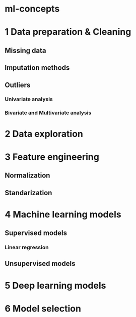 # ml-concepts

# 1 Data preparation & Cleaning
## Missing data
## Imputation methods
## Outliers
### Univariate analysis
### Bivariate and Multivariate analysis

# 2 Data exploration

# 3 Feature engineering
## Normalization
## Standarization

# 4 Machine learning models

## Supervised models
### Linear regression
###


## Unsupervised models

# 5 Deep learning models

# 6 Model selection






